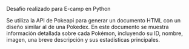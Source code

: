 Desafio realizado para E-camp en Python

Se utiliza la API de Pokeapi para generar un documento HTML con un diseño similar al de una Pokedex. En este documento se muestra información detallada sobre cada Pokémon, incluyendo su ID, nombre, imagen, una breve descripción y sus estadísticas principales.
